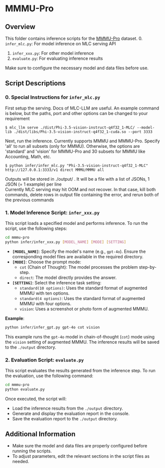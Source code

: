 # MMMU-Pro

## Overview

This folder contains inference scripts for the [MMMU-Pro](https://huggingface.co/datasets/MMMU/MMMU_Pro) dataset. 
0. `infer_mlc.py`: For model inference on MLC serving API
1. `infer_xxx.py`: For other model inference
2. `evaluate.py`: For evaluating inference results

Make sure to configure the necessary model and data files before use.

## Script Descriptions
### 0. Special Instructions for `infer_mlc.py`
First setup the serving. Docs of MLC-LLM are useful. An example command is below, but the paths, port and other options can be changed to your requirement
```
$ mlc_llm serve ./dist/Phi-3.5-vision-instruct-q4f32_1-MLC/ --model-lib ./dist/libs/Phi-3.5-vision-instruct-q4f32_1-cuda.so --port 3333
```
Next, run the inference. Currently supports MMMU and MMMU-Pro. Specify 'all' to run all subsets (only for MMMU). Otherwise, the options are 'standard' and 'vision' for MMMU-Pro and 30 subsets for MMMU like Accounting, Math, etc.
```
$ python infer/infer_mlc.py "Phi-3.5-vision-instruct-q4f32_1-MLC" http://127.0.0.1:3333/v1 direct MMMU/MMMU all
```
Outputs will be stored in ./output/ . It will be a file with a list of JSONs, 1 JSON (= 1 example) per line  
Currently MLC serving may hit OOM and not recover. In that case, kill both commands, delete rows in output file containing the error, and rerun both of the previous commands
### 1. Model Inference Script: `infer_xxx.py`

This script loads a specified model and performs inference. To run the script, use the following steps:

```bash
cd mmmu-pro
python infer/infer_xxx.py [MODEL_NAME] [MODE] [SETTING]
```

- **`[MODEL_NAME]`**: Specify the model's name (e.g., `gpt-4o`). Ensure the corresponding model files are available in the required directory.
- **`[MODE]`**: Choose the prompt mode:
  - `cot` (Chain of Thought): The model processes the problem step-by-step.
  - `direct`: The model directly provides the answer.
- **`[SETTING]`**: Select the inference task setting:
  - `standard(10 options)`: Uses the standard format of augmented MMMU with ten options.
  - `standard(4 options)`: Uses the standard format of augmented MMMU with four options.
  - `vision`: Uses a screenshot or photo form of augmented MMMU.

**Example**:

```bash
python infer/infer_gpt.py gpt-4o cot vision
```

This example runs the `gpt-4o` model in chain-of-thought (`cot`) mode using the `vision` setting of augmented MMMU. The inference results will be saved to the `./output` directory.

### 2. Evaluation Script: `evaluate.py`

This script evaluates the results generated from the inference step. To run the evaluation, use the following command:

```bash
cd mmmu-pro
python evaluate.py
```

Once executed, the script will:
- Load the inference results from the `./output` directory.
- Generate and display the evaluation report in the console.
- Save the evaluation report to the `./output` directory.

## Additional Information

- Make sure the model and data files are properly configured before running the scripts.
- To adjust parameters, edit the relevant sections in the script files as needed.
